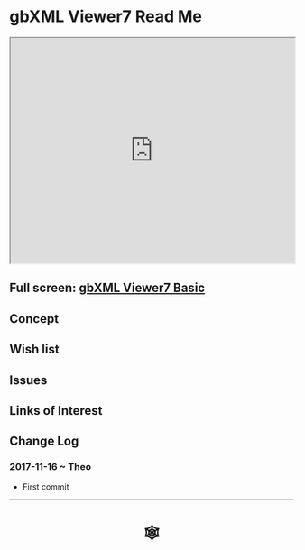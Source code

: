 <span style=display:none; >[You are now in a GitHub source code view - click this link to view Read Me file as a web page](http://www.ladybug.tools/spider/read-gbxml/gbxml-viewer/r7/index.html#gbxml-viewer7-06-settings/README.md "View file as a web page." ) </span>

# gbXML Viewer7 Read Me


<iframe class=iframeReadMe src=http://www.ladybug.tools/spider/read-gbxml/gbxml-viewer/r7/gbxml-viewer7-06-settings/gbxml-viewer7-settings.html width=100% height=400px >Iframes are not displayed on github.com</iframe>


## Full screen: [gbXML Viewer7 Basic]( http://www.ladybug.tools/spider/read-gbxml/gbxml-viewer/r7/gbxml-viewer7-06-settings/gbxml-viewer7-settings.html )



## Concept



## Wish list



## Issues



## Links of Interest



## Change Log


### 2017-11-16 ~ Theo

* First commit



***


# <center title="hello!" ><a href=javascript:window.scrollTo(0,0); style=text-decoration:none; > &#x1f578; </a></center>



